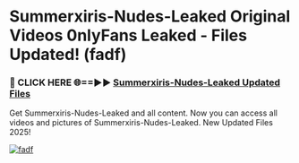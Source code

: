 # Summerxiris-Nudes-Leaked Original Videos 0nlyFans Leaked - Files Updated! (fadf)

<h3>🔴 CLICK HERE 🌐==►► <a href="https://tinyurl.com/yc6ubb5a" rel="nofollow">Summerxiris-Nudes-Leaked Updated Files</a></h3>

Get Summerxiris-Nudes-Leaked and all content. Now you can access all videos and pictures of Summerxiris-Nudes-Leaked. New Updated Files 2025!

[![fadf](https://i.imgur.com/7eu0CRL.gif)](https://tinyurl.com/yc6ubb5a)

